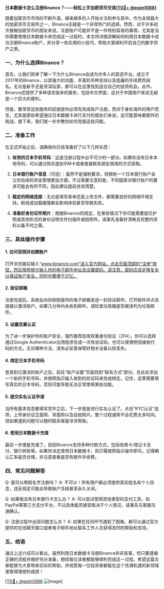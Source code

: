 **日本数据卡怎么注册Binance？——轻松上手加密货币交易[[TG💪+ @esim1088](https://t.me/s/esim1088)]**

随着加密货币市场的不断升温，越来越多的人开始关注和参与其中。作为全球最大的加密货币交易所之一，Binance无疑是一个非常热门的选择。然而，对于许多初次接触加密货币的朋友来说，注册账户可能并不是一件特别容易的事情，尤其是当你需要使用日本数据卡来完成这一过程时。本文将详细讲解如何利用日本数据卡成功注册Binance账户，并分享一些实用的小技巧，帮助大家顺利开启自己的数字资产之旅。

### 一、为什么选择Binance？

首先，让我们简单了解一下为什么Binance会成为许多人的首选平台。成立于2017年的Binance，以其强大的功能、丰富的币种支持以及低廉的手续费而闻名。无论是新手还是资深玩家，都可以在这里找到适合自己的投资机会。此外，Binance还提供了多种语言版本的服务，包括中文界面，这对于中国用户来说无疑是一个巨大的便利。

但是，要享受这些服务的前提是你必须先完成账户注册。而对于身处海外的用户而言，尤其是那些希望通过日本数据卡进行支付的朋友们来说，这可能意味着额外的挑战。接下来，我们就一步步教你如何克服这些问题。

### 二、准备工作

在正式开始之前，请确保你已经准备好了以下几样东西：

1. **有效的日本手机号码**：这是注册过程中必不可少的一部分。如果你没有日本本地号码，可以通过购买虚拟SIM卡或者直接联系朋友借用的方式获取。
   
2. **日本银行账户信息**（可选）：虽然不是强制要求，但拥有一个日本银行账户会让你后续的资金管理更加方便。不过需要注意的是，不同国家对银行账户的要求可能会有所不同，因此建议提前咨询清楚。

3. **稳定的网络连接**：无论是填写表单还是上传文件，都需要良好的网络环境支持。断线或加载缓慢都会影响体验甚至导致失败。

4. **准备好身份证件照片**：根据Binance的规定，在某些情况下你可能需要提交护照或其他形式的身份证明文件扫描件或拍照件。请事先准备好清晰且完整的资料以备不时之需。

### 三、具体操作步骤

#### 1. 访问官网并创建账户

打开浏览器后输入“www.binance.com”进入官方网站。点击页面顶部的“注册”按钮，然后按照提示输入你的电子邮件地址及设置密码。请注意，密码应该足够复杂以保证账户安全，同时也要便于记忆。

#### 2. 验证邮箱

注册完成后，系统会向你刚刚提供的电子邮箱发送一封验证邮件。打开邮件并点击链接以激活账户。如果几分钟内未收到邮件，请检查垃圾箱是否被误判为垃圾邮件。

#### 3. 设置双重认证

为了进一步保护你的账户安全，强烈推荐启用双重身份验证（2FA）。你可以选择通过Google Authenticator应用程序生成一次性验证码，也可以使用短信接收代码的方式。无论哪种方法，请务必妥善保管好相关设备以防丢失。

#### 4. 绑定日本手机号码

登录到已激活的账户之后，前往“账户设置”页面找到“联系方式”部分。在此处添加一个新的手机号码，并按照指示输入收到的验证码来完成绑定。记住，这里需要填写真实的日本号码，否则可能导致无法正常使用某些功能。

#### 5. 提交实名认证申请

当所有基本信息都填写完毕之后，下一步就是进行实名认证了。点击“KYC认证”选项，上传身份证正面照、背面照以及自拍照片。整个过程通常不会花费太多时间，但如果遇到问题可以随时联系客服寻求帮助。

#### 6. 使用日本数据卡充值

最后一步便是充值了。目前Binance支持多种付款方式，包括信用卡/借记卡支付、银行转账等。如果你决定使用日本数据卡，则只需按照指示操作即可。记得确认汇率是否合理，并注意查看是否有额外手续费。

### 四、常见问题解答

Q: 我可以用假名字注册吗？
A: 不可以！所有用户都必须提供真实姓名和个人信息，违反规定可能会导致账户冻结甚至永久关闭。

Q: 如果我没有日本银行卡怎么办？
A: 可以尝试使用其他类型的支付工具，如PayPal等第三方支付平台。不过具体能否接受取决于个人情况，请事先与客服沟通确认。

Q: 注册过程中出现问题怎么办？
A: 如果在任何环节遇到了困难，都可以通过官方提供的在线聊天窗口或者电子邮件地址联系工作人员获得及时的帮助和支持。

### 五、结语

通过上述介绍可以看出，虽然利用日本数据卡注册Binance并非易事，但只要遵循正确的流程并做好充分准备，相信每位读者都能够顺利完成这一过程。希望这篇文章能够为大家带来实际的帮助，并祝愿每一位投资者都能在这个充满机遇的新领域里取得理想的成绩！

[[TG💪+ @esim1088](https://t.me/s/esim1088) ![Image](https://i.postimg.cc/4NQfJmqS/Snipaste-2025-05-13-00-14-12.png)]